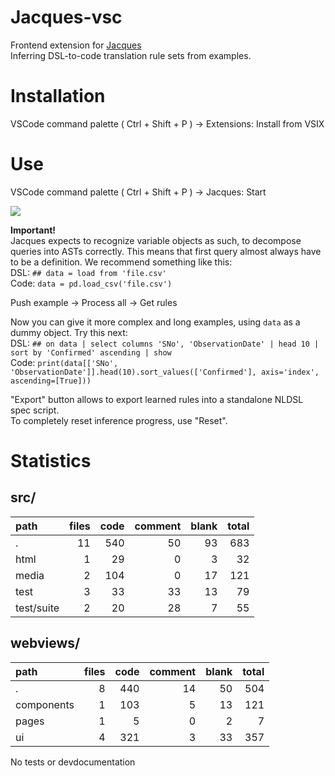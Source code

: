# Jacques-vsc
Frontend extension for [Jacques](https://github.com/Goshagosha/Jacques)  
Inferring DSL-to-code translation rule sets from examples.

# Installation
VSCode command palette ( Ctrl + Shift + P ) -> Extensions: Install from VSIX  

# Use
VSCode command palette ( Ctrl + Shift + P ) -> Jacques: Start  

![](docs/jacques-csv.png)

**Important!**  
Jacques expects to recognize variable objects as such, to decompose queries into ASTs correctly. This means that first query almost always have to be a definition. We recommend something like this:  
DSL: `## data = load from 'file.csv'`  
Code: `data = pd.load_csv('file.csv')`   
  
Push example -> Process all -> Get rules  
  
Now you can give it more complex and long examples, using `data` as a dummy object. Try this next:  
DSL: `## on data | select columns 'SNo', 'ObservationDate' | head 10 | sort by 'Confirmed' ascending | show `  
Code: `print(data[['SNo', 'ObservationDate']].head(10).sort_values(['Confirmed'], axis='index', ascending=[True]))`  

"Export" button allows to export learned rules into a standalone NLDSL spec script.  
To completely reset inference progress, use "Reset".

# Statistics

## src/
| path | files | code | comment | blank | total |
| :--- | ---: | ---: | ---: | ---: | ---: |
| . | 11 | 540 | 50 | 93 | 683 |
| html | 1 | 29 | 0 | 3 | 32 |
| media | 2 | 104 | 0 | 17 | 121 |
| test | 3 | 33 | 33 | 13 | 79 |
| test/suite | 2 | 20 | 28 | 7 | 55 |

## webviews/
| path | files | code | comment | blank | total |
| :--- | ---: | ---: | ---: | ---: | ---: |
| . | 8 | 440 | 14 | 50 | 504 |
| components | 1 | 103 | 5 | 13 | 121 |
| pages | 1 | 5 | 0 | 2 | 7 |
| ui | 4 | 321 | 3 | 33 | 357 |

No tests or devdocumentation